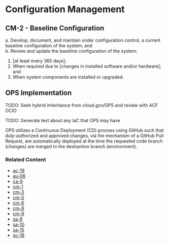 # Configuration Management
## CM-2 - Baseline Configuration

a. Develop, document, and maintain under configuration control, a current baseline configuration of the system; and                                                    
b. Review and update the baseline configuration of the system:
1. [at least every 365 days];
2. When required due to [changes in installed software and/or hardware]; and
3. When system components are installed or upgraded.

## OPS Implementation

TODO: Seek hybrid inheritance from cloud.gov/OPS and review with ACF OCIO

TODO: Generate text about any IaC that OPS may have

OPS utilizes a Continuous Deployment (CD) process using GitHub such that duly-authorized and approved changes, via the mechanism of a GitHub Pull Request, are automatically deployed at the time the requested code branch (changes) are merged to the destiantion branch (environment).

### Related Content

* [ac-19](../ac-19/index.md)
* [au-06](../au-06/index.md)
* [ca-9](../ca-09/index.md)
* [cm-1](../cm-01/index.md)
* [cm-3](../cm-03/index.md)
* [cm-5](../cm-05/index.md)
* [cm-6](../cm-06/index.md)
* [cm-8](../cm-08/index.md)
* [cm-9](../cm-09/index.md)
* [sa-8](../sa-08/index.md)
* [sa-10](../sa-10/index.md)
* [sa-15](../sa-15/index.md)
* [sc-18](../sc-18/index.md)
